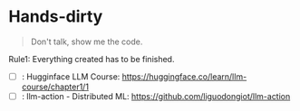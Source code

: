 # Hands-dirty
> Don't talk, show me the code.

Rule1: Everything created has to be finished.

- [ ] : Hugginface LLM Course: https://huggingface.co/learn/llm-course/chapter1/1
- [ ] : llm-action - Distributed ML: https://github.com/liguodongiot/llm-action